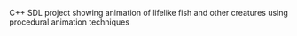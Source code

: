 C++ SDL project showing animation of lifelike fish and other creatures using procedural animation techniques
